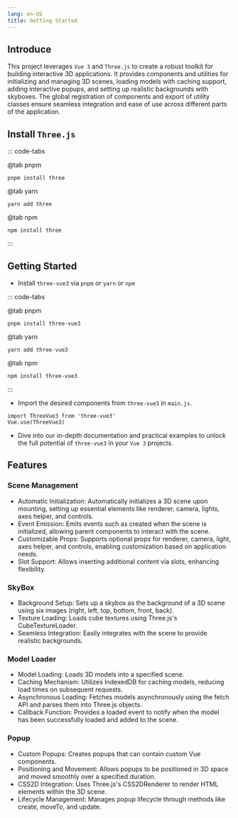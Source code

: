 ```yaml
---
lang: en-US
title: Getting Started
---
```


## Introduce

This project leverages `Vue 3` and `Three.js` to create a robust toolkit for building interactive 3D applications. It provides components and utilities for initializing and managing 3D scenes, loading models with caching support, adding interactive popups, and setting up realistic backgrounds with skyboxes. The global registration of components and export of utility classes ensure seamless integration and ease of use across different parts of the application.

## Install `Three.js`

::: code-tabs

@tab pnpm

```bash:no-line-numbers
pnpm install three
```

@tab yarn

```bash:no-line-numbers
yarn add three
```

@tab npm

```bash:no-line-numbers
npm install three
```

:::

## Getting Started

- Install `three-vue3` via `pnpm` or `yarn` or `npm`

::: code-tabs

@tab pnpm

```bash:no-line-numbers
pnpm install three-vue3
```

@tab yarn

```bash:no-line-numbers
yarn add three-vue3
```

@tab npm

```bash:no-line-numbers
npm install three-vue3
```

:::

- Import the desired components from `three-vue3` in `main.js`.

```js:no-line-numbers
import ThreeVue3 from 'three-vue3'
Vue.use(ThreeVue3)
```

- Dive into our in-depth documentation and practical examples to unlock the full potential of `three-vue3` in your `Vue 3` projects.

## Features

### Scene Management

- Automatic Initialization: Automatically initializes a 3D scene upon mounting, setting up essential elements like renderer, camera, lights, axes helper, and controls.
- Event Emission: Emits events such as created when the scene is initialized, allowing parent components to interact with the scene.
- Customizable Props: Supports optional props for renderer, camera, light, axes helper, and controls, enabling customization based on application needs.
- Slot Support: Allows inserting additional content via slots, enhancing flexibility.

### SkyBox

- Background Setup: Sets up a skybox as the background of a 3D scene using six images (right, left, top, bottom, front, back).
- Texture Loading: Loads cube textures using Three.js's CubeTextureLoader.
- Seamless Integration: Easily integrates with the scene to provide realistic backgrounds.

### Model Loader

- Model Loading: Loads 3D models into a specified scene.
- Caching Mechanism: Utilizes IndexedDB for caching models, reducing load times on subsequent requests.
- Asynchronous Loading: Fetches models asynchronously using the fetch API and parses them into Three.js objects.
- Callback Function: Provides a loaded event to notify when the model has been successfully loaded and added to the scene.

### Popup

- Custom Popups: Creates popups that can contain custom Vue components.
- Positioning and Movement: Allows popups to be positioned in 3D space and moved smoothly over a specified duration.
- CSS2D Integration: Uses Three.js's CSS2DRenderer to render HTML elements within the 3D scene.
- Lifecycle Management: Manages popup lifecycle through methods like create, moveTo, and update.
